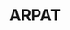 ---
schema: default
title: ARPAT
description: Agenzia Regionale per la protezione ambientale della Toscana
logo: 'http://www.arpat.toscana.it/++resource++arpat.tema.images/logo-arpat.png'
---